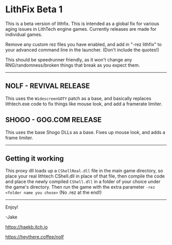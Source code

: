 # LithFix Beta 1

This is a beta version of lithfix. This is intended as a global fix for various aging issues in LithTech engine games. Currently releases are made for individual games.

Remove any custom rez files you have enabled, and add in "-rez lithfix" to your advanced command line in the launcher. (Don't include the quotes!)

This should be speedrunner friendly, as it won't change any RNG/randomness/broken things that break as you expect them.

---

## NOLF - REVIVAL RELEASE

This uses the `WidescreenGOTY` patch as a base, and basically replaces lithtech.exe code to fix things like mouse look, and add a framerate limiter.

## SHOGO - GOG.COM RELEASE

This uses the base Shogo DLLs as a base. Fixes up mouse look, and adds a frame limiter.

---

## Getting it working

This proxy dll loads up a `CShellReal.dll` file in the main game directory, so place your real lithtech CShell.dll in place of that file, then compile the code and place the newly compiled `CShell.dll` in a folder of your choice under the game's directory. Then run the game with the extra parameter `-rez <folder name you chose>` (No .rez at the end!)

---

Enjoy!

-Jake

https://haekb.itch.io

https://heythere.coffee/nolf



